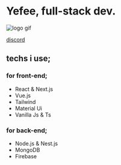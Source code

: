 # Yefee, full-stack dev.
![logo gif](https://github.com/Yefee8/Yefee8/blob/main/yefeegif_1-min.gif)

[discord](https://discord.com/users/420291800905940992)

## techs i use;

### for front-end;
- React & Next.js
- Vue.js
- Tailwind
- Material Ui
- Vanilla Js & Ts

### for back-end;
- Node.js & Nest.js
- MongoDB
- Firebase
